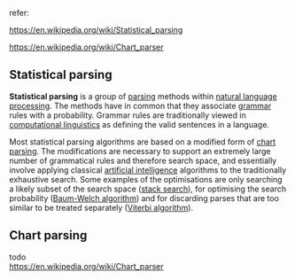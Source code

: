 refer:

https://en.wikipedia.org/wiki/Statistical_parsing

https://en.wikipedia.org/wiki/Chart_parser

## Statistical parsing

**Statistical parsing** is a group of [parsing](https://en.wikipedia.org/wiki/Parsing) methods within [natural language processing](https://en.wikipedia.org/wiki/Natural_language_processing). The methods have in common that they associate [grammar](https://en.wikipedia.org/wiki/Grammar) rules with a probability. Grammar rules are traditionally viewed in [computational linguistics](https://en.wikipedia.org/wiki/Computational_linguistics) as defining the valid sentences in a language.

Most statistical parsing algorithms are based on a modified form of [chart parsing](https://en.wikipedia.org/wiki/Chart_parsing). The modifications are necessary to support an extremely large number of grammatical rules and therefore search space, and essentially involve applying classical [artificial intelligence](https://en.wikipedia.org/wiki/Artificial_intelligence) algorithms to the traditionally exhaustive search. Some examples of the optimisations are only searching a likely subset of the search space ([stack search](https://en.wikipedia.org/wiki/Stack_search)), for optimising the search probability ([Baum-Welch algorithm](https://en.wikipedia.org/wiki/Baum-Welch_algorithm)) and for discarding parses that are too similar to be treated separately ([Viterbi algorithm](https://en.wikipedia.org/wiki/Viterbi_algorithm)).



## Chart parsing

todo<br>https://en.wikipedia.org/wiki/Chart_parser











